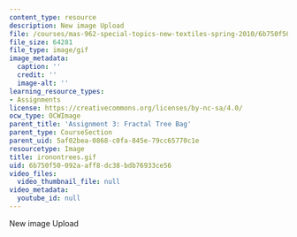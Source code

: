 ```yaml
---
content_type: resource
description: New image Upload
file: /courses/mas-962-special-topics-new-textiles-spring-2010/6b750f50092aaff8dc38bdb76933ce56_ironontrees.gif
file_size: 64281
file_type: image/gif
image_metadata:
  caption: ''
  credit: ''
  image-alt: ''
learning_resource_types:
- Assignments
license: https://creativecommons.org/licenses/by-nc-sa/4.0/
ocw_type: OCWImage
parent_title: 'Assignment 3: Fractal Tree Bag'
parent_type: CourseSection
parent_uid: 5af02bea-0868-c0fa-845e-79cc65770c1e
resourcetype: Image
title: ironontrees.gif
uid: 6b750f50-092a-aff8-dc38-bdb76933ce56
video_files:
  video_thumbnail_file: null
video_metadata:
  youtube_id: null
---
```

New image Upload
